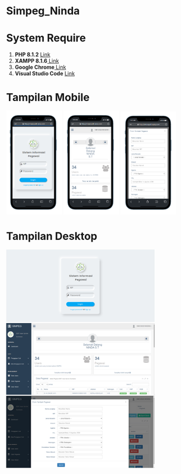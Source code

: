 # Simpeg_Ninda

# System Require

1. **PHP 8.1.2** <a href="https://www.php.net/releases/8_1_2.php"> Link</a>
2. **XAMPP 8.1.6**<a href="https://www.apachefriends.org/download.html"> Link</a>
3. **Google Chrome**<a href="https://www.google.co.id/chrome/?brand=YTUH&gclid=CjwKCAjwwo-WBhAMEiwAV4dybVCIDUl0ckWlLhbf-qJSij0ZuJxY_VXS2qOXAqlqqpduoDqt1JZHvhoCNRoQAvD_BwE&gclsrc=aw.ds"> Link</a>
4. **Visual Studio Code** <a href="https://code.visualstudio.com/">Link</a>

# Tampilan Mobile
<img src="https://github.com/rizkyadiryanto14/Simpeg_Ninda/blob/main/m1_simpeg.png" width=150> <img src="https://github.com/rizkyadiryanto14/Simpeg_Ninda/blob/main/m2_simpeg.png" width=150> <img src="https://github.com/rizkyadiryanto14/Simpeg_Ninda/blob/main/m3_simpeg.png" width=150>

# Tampilan Desktop
<img src="https://github.com/rizkyadiryanto14/Simpeg_Ninda/blob/main/d1%20simpeg.png" width=400> <img src="https://github.com/rizkyadiryanto14/Simpeg_Ninda/blob/main/d2%20simpeg.png" width=400> <img src="https://github.com/rizkyadiryanto14/Simpeg_Ninda/blob/main/d3%20simpeg.png" width=400>
